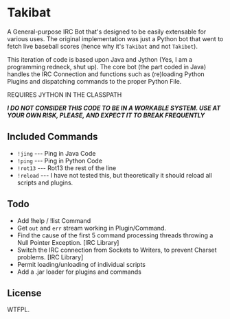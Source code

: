 Takibat
=======

A General-purpose IRC Bot that's designed to be easily extensable
for various uses. The original implementation was just a Python
bot that went to fetch live baseball scores (hence why it's
`Takibat` and not `Takibot`).

This iteration of code is based upon Java and Jython (Yes, I am a
programming redneck, shut up). The core bot (the part coded in
Java) handles the IRC Connection and functions such as
(re)loading Python Plugins and dispatching commands to the proper
Python File.

REQUIRES JYTHON IN THE CLASSPATH

***I DO NOT CONSIDER THIS CODE TO BE IN A WORKABLE SYSTEM. USE AT
YOUR OWN RISK, PLEASE, AND EXPECT IT TO BREAK FREQUENTLY***

Included Commands
-----------------

+ `!jing`   --- Ping in Java Code
+ `!ping`   --- Ping in Python Code
+ `!rot13`  --- Rot13 the rest of the line
+ `!reload` --- I have not tested this, but theoretically it should
   reload all scripts and plugins.

Todo
----

+ Add !help / !list Command
+ Get `out` and `err` stream working in Plugin/Command.
+ Find the cause of the first 5 command processing threads
  throwing a Null Pointer Exception. [IRC Library]
+ Switch the IRC connection from Sockets to Writers, to prevent
  Charset problems. [IRC Library]
+ Permit loading/unloading of individual scripts
+ Add a .jar loader for plugins and commands

License
-------

WTFPL.

